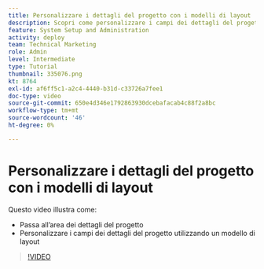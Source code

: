 ```yaml
---
title: Personalizzare i dettagli del progetto con i modelli di layout
description: Scopri come personalizzare i campi dei dettagli del progetto utilizzando un modello di layout.
feature: System Setup and Administration
activity: deploy
team: Technical Marketing
role: Admin
level: Intermediate
type: Tutorial
thumbnail: 335076.png
kt: 8764
exl-id: af6ff5c1-a2c4-4440-b31d-c33726a7fee1
doc-type: video
source-git-commit: 650e4d346e1792863930dcebafacab4c88f2a8bc
workflow-type: tm+mt
source-wordcount: '46'
ht-degree: 0%

---
```


# Personalizzare i dettagli del progetto con i modelli di layout

Questo video illustra come:

* Passa all’area dei dettagli del progetto
* Personalizzare i campi dei dettagli del progetto utilizzando un modello di layout

>[!VIDEO](https://video.tv.adobe.com/v/335076/?quality=12&learn=on)

